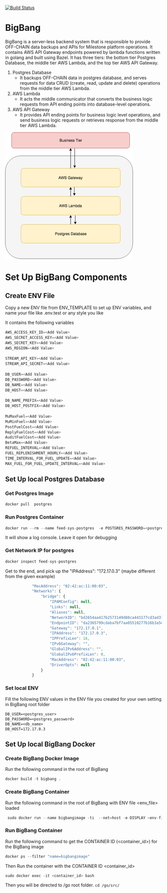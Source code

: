 
[![Build Status](https://travis-ci.com/ventureum/BigBang.svg?branch=master)](https://travis-ci.com/ventureum/BigBang)

# BigBang

BigBang is a server-less backend system that is responsible to provide OFF-CHAIN data backups and APIs for Milestone
platform operations. It contains AWS API Gateway endpoints powered by lambda functions written in golang and built
using Bazel. It has three tiers: the bottom tier Postgres Database,  the middle tier AWS Lambda, and the top
tier AWS API Gateway.

1. Postgres Database
    - It backups OFF-CHAIN data in postgres database, and serves requests for data CRUD (create, read, update and delete)
      operations from the middle tier AWS Lambda.
2. AWS Lambda
    - It acts the middle communicator that converts the business logic requests from API ending points into
      database-level operations.
3. AWS API Gateway
   - It provides API ending points for business logic level operations, and send business logic requests or retrieves
     response from the middle tier  AWS Lambda.
     
![](assets/images/BigBang.png)    


# Set Up BigBang Components


## Create ENV File

Copy a new ENV file from ENV_TEMPLATE to set up ENV variables, and name your file like .env.test or any style you like

It contains the following variables

```js
AWS_ACCESS_KEY_ID=<Add Value>
AWS_SECRET_ACCESS_KEY=<Add Value>
AWS_SECRET_KEY=<Add Value>
AWS_REGION=<Add Value>

STREAM_API_KEY=<Add Value>
STREAM_API_SECRET=<Add Value>

DB_USER=<Add Value>
DB_PASSWORD=<Add Value>
DB_NAME=<Add Value>
DB_HOST=<Add Value>

DB_NAME_PREFIX=<Add Value>
DB_HOST_POSTFIX=<Add Value>

MuMaxFuel=<Add Value>
MuMinFuel=<Add Value>
PostFuelCost=<Add Value>
ReplyFuelCost=<Add Value>
AuditFuelCost=<Add Value>
BetaMax=<Add Value>
REFUEL_INTERVAL=<Add Value>
FUEL_REPLENISHMENT_HOURLY=<Add Value>
TIME_INTERVAL_FOR_FUEL_UPDATE=<Add Value>
MAX_FUEL_FOR_FUEL_UPDATE_INTERVAL=<Add Value>
```

## Set Up local Postgres Database

### Get Postgres Image 

```js 
docker pull  postgres
```

### Run Postgres Container 

```js
docker run --rm --name feed-sys-postgres  -e POSTGRES_PASSWORD=<postgres_password> -e POSTGRES_USER=<postgres_user> -e POSTGRES_DB=<db_name>  -P --publish 127.0.0.1:5432:5432 postgres
```

It will show a log console. Leave it open for debugging

### Get Network IP for postgres 

```js
docker inspect feed-sys-postgres
```

Get to the end, and pick up the  "IPAddress": "172.17.0.3" (maybe different from  the given example)

```js
            "MacAddress": "02:42:ac:11:00:03",
            "Networks": {
                "bridge": {
                    "IPAMConfig": null,
                    "Links": null,
                    "Aliases": null,
                    "NetworkID": "bd2654aa417b2573149d80ca443177cd3ad37656bb4421374bdd1b4a4ceb1187",
                    "EndpointID": "da2365799cdaba7bf7aa05510277b16b3a5e64b7087b128f187d4894b916832b",
                    "Gateway": "172.17.0.1",
                    "IPAddress": "172.17.0.3",
                    "IPPrefixLen": 16,
                    "IPv6Gateway": "",
                    "GlobalIPv6Address": "",
                    "GlobalIPv6PrefixLen": 0,
                    "MacAddress": "02:42:ac:11:00:03",
                    "DriverOpts": null
                }
            }
```


### Set local ENV

Fill the following ENV values in the ENV file you created for your own setting in BigBang root folder

```
DB_USER=<postgres_user>
DB_PASSWORD=<postgres_password>
DB_NAME=<db_name>
DB_HOST=172.17.0.3 
```

## Set Up local BigBang Docker


### Create BigBang Docker Image

Run the following command in the root of BigBang

```js
docker build -t bigbang . 
```

### Create BigBang Container

Run the following command in the root of BigBang with ENV file <env_file> loaded 

```js
 sudo docker run --name bigbangimage -ti  --net=host -e DISPLAY —env-file <env_file> -v ~/ventureum_projects/go_projects/src/BigBang:/go/src/BigBang bigbang:latest
```


### Run BigBang Container 

Run the following command to get the CONTAINER ID (<container_id>) for the BigBang image 

```js
docker ps --filter "name=bigbangimage"
```

Then Run the container with the CONTAINER ID <container_id>

```js
sudo docker exec -it <container_id> bash 
```

Then you will be directed to /go root folder.  `cd /go/src/`
